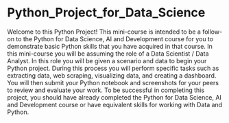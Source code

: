 # Python_Project_for_Data_Science
Welcome to this Python Project!    This mini-course is intended to be a follow-on to the Python for Data Science, AI and Development course for you to demonstrate basic Python skills that you have acquired in that course.  In this mini-course you will be assuming the role of a Data Scientist / Data Analyst. In this role you will be given a scenario and data to begin your Python project. During this process you will perform specific tasks such as extracting data, web scraping, visualizing data, and creating a dashboard. You will then submit your Python notebook and screenshots for your peers to review and evaluate your work.  To be successful in completing this project, you should have already completed the Python for Data Science, AI and Development course or have equivalent skills for working with Data and Python.
